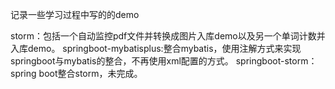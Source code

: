 记录一些学习过程中写的的demo

storm：包括一个自动监控pdf文件并转换成图片入库demo以及另一个单词计数并入库demo。
springboot-mybatisplus:整合mybatis，使用注解方式来实现springboot与mybatis的整合，不再使用xml配置的方式。
springboot-storm：spring boot整合storm，未完成。